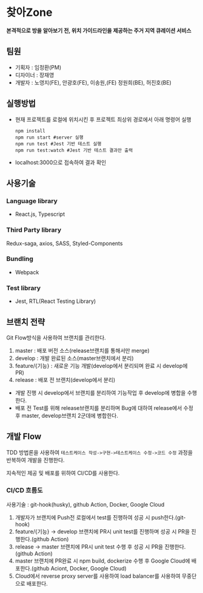 # 찾아Zone

**본격적으로 방을 알아보기 전, 위치 가이드라인을 제공하는 주거 지역 큐레이션 서비스**

## 팀원

- 기획자 : 임정환(PM)
- 디자이너 : 장재영
- 개발자 : 노영지(FE), 안광호(FE), 이송원,(FE) 정원희(BE), 허진호(BE)

## 실행방법

- 현재 프로젝트를 로컬에 위치시킨 후 프로젝트 최상위 경로에서 아래 명령어 실행

  ```Shell
  npm install
  npm run start #server 실행
  npm run test #Jest 기반 테스트 실행
  npm run test:watch #Jest 기반 테스트 결과만 출력
  ```

- localhost:3000으로 접속하여 결과 확인

## 사용기술

### Language library

- React.js, Typescript

### Third Party library

Redux-saga, axios, SASS, Styled-Components

### Bundling

- Webpack

### Test library

- Jest, RTL(React Testing Library)

## 브랜치 전략

Git Flow방식을 사용하여 브랜치를 관리한다.

1. master : 배포 버전 소스(release브랜치를 통해서만 merge)
2. develop : 개발 완료된 소스(master브랜치에서 분리)
3. feature/{기능} : 새로운 기능 개발(develop에서 분리되며 완료 시 develop에 PR)
4. release : 배포 전 브랜치(develop에서 분리)

- 개발 진행 시 develop에서 브랜치를 분리하여 기능작업 후 develop에 병합을 수행한다.
- 배포 전 Test를 위해 release브랜치를 분리하며 Bug에 대하여 release에서 수정 후 master, develop브랜치 2군데에 병합한다.

## 개발 Flow

TDD 방법론을 사용하여 `테스트케이스 작성->구현->테스트케이스 수정->코드 수정` 과정을 반복하여 개발을 진행한다.

지속적인 제공 및 배포를 위하여 CI/CD를 사용한다.

### CI/CD 흐름도

사용기술 : git-hook(husky), github Action, Docker, Google Cloud

1. 개발자가 브랜치에 Push전 로컬에서 test를 진행하여 성공 시 push한다.(git-hook)
2. feature/{기능} -> develop 브랜치에 PR시 unit test를 진행하며 성공 시 PR을 진행한다.(github Action)
3. release -> master 브랜치에 PR시 unit test 수행 후 성공 시 PR을 진행한다.(github Action)
4. master 브랜치에 PR완료 시 npm build, dockerize 수행 후 Google Cloud에 배포한다.(github Aciont, Docker, Google Cloud)
5. Cloud에서 reverse proxy server를 사용하여 load balancer를 사용하여 무중단으로 배포한다.
